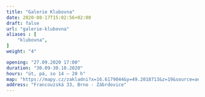 ```yaml
---
title: "Galerie Klubovna"
date: 2020-08-17T15:02:56+02:00
draft: false
url: "galerie-klubovna"
aliases : [
    "klubovna",
]
weight: "4"

opening: "27.09.2020 17:00"
duration: "30.09-30.10.2020"
hours: "út, pá, so 14 – 20 h"
map: "https://mapy.cz/zakladni?x=16.6179044&y=49.2018713&z=19&source=addr&id=8901237"
address: "Francouzská 33, Brno - Zábrdovice"
---
```

